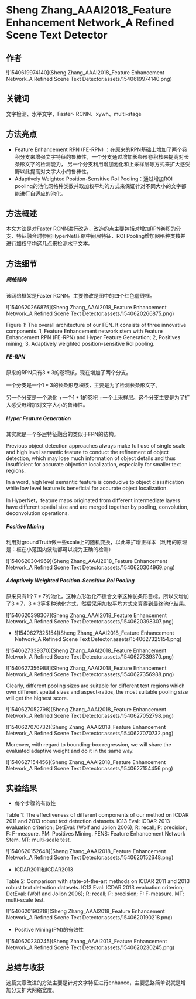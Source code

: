 # Sheng Zhang_AAAI2018_Feature Enhancement Network_A Refined Scene Text Detector

## 作者    

![1540619974140](Sheng Zhang_AAAI2018_Feature Enhancement Network_A Refined Scene Text Detector.assets/1540619974140.png)

## 关键词

文字检测、水平文字、Faster- RCNN、xywh、multi-stage

## 方法亮点

- Feature Enhancement RPN (FE-RPN)  ：在原来的RPN基础上增加了两个卷积分支来增强文字特征的鲁棒性，一个分支通过增加长条形卷积核来提高对长条形文字的检测能力， 另一个分支利用增加池化和上采样层等方式来扩大感受野以此提高对文字大小的鲁棒性。
- Adaptively Weighted Position-Sensitive RoI Pooling：通过增加ROI pooling的池化网格种类数并取加权平均的方式来保证针对不同大小的文字都能进行自适应的池化。

## 方法概述

本文方法是对Faster RCNN进行改造，改造的点主要包括对增加RPN卷积的分支、特征融合时参照HyperNet压缩中间层特征、ROI Pooling增加网格种类数并进行加权平均这几点来检测水平文本。

## 方法细节

##### 网络结构

该网络框架是Faster RCNN。主要修改是图中的四个红色虚线框。

![1540620266875](Sheng Zhang_AAAI2018_Feature Enhancement Network_A Refined Scene Text Detector.assets/1540620266875.png)

Figure 1: The overall architecture of our FEN. It consists of three innovative components. 1, Feature Enhancement network stem with Feature Enhancement RPN (FE-RPN) and Hyper Feature Generation; 2, Positives mining; 3, Adaptively weighted position-sensitive RoI pooling.    

##### FE-RPN

原来的RPN只有$3*3$的卷积核，现在增加了两个分支。

一个分支是一个$1*3$的长条形卷积核，主要是为了检测长条形文字。

另一个分支是一个池化 +一个$1*1$的卷积 +一个上采样层。这个分支主要是为了扩大感受野增加对文字大小的鲁棒性。 

##### Hyper Feature Generation

其实就是一个多层特征融合的类似于FPN的结构。

Previous object detection approaches always make full use of single scale and high level semantic feature to conduct the refinement of object detection, which may lose much information of object details and thus insufficient for accurate objection localization, especially for smaller text regions.    

In a word, high level semantic feature is conducive to object classification while low level feature is beneficial for accurate object localization.  

In HyperNet，feature maps originated from different intermediate layers have different spatial size and are merged together by pooling, convolution, deconvolution operations.  

##### Positive Mining

利用对groundTruth做一些scale上的随机变换，以此来扩增正样本（利用的原理是：框在小范围内波动都可以视为正确的检测）

![1540620304969](Sheng Zhang_AAAI2018_Feature Enhancement Network_A Refined Scene Text Detector.assets/1540620304969.png)



##### Adaptively Weighted Position-Sensitive RoI Pooling

原来只有1个$7*7$的池化，这种方形池化不适合文字这种长条形目标。所以又增加了$3*7，3*3$等多种池化方式，然后采用加权平均方式来算得到最终池化结果。 

![1540620398307](Sheng Zhang_AAAI2018_Feature Enhancement Network_A Refined Scene Text Detector.assets/1540620398307.png)

+ ![1540627325154](Sheng Zhang_AAAI2018_Feature Enhancement Network_A Refined Scene Text Detector.assets/1540627325154.png)

![1540627339370](Sheng Zhang_AAAI2018_Feature Enhancement Network_A Refined Scene Text Detector.assets/1540627339370.png)

![1540627356988](Sheng Zhang_AAAI2018_Feature Enhancement Network_A Refined Scene Text Detector.assets/1540627356988.png)

Clearly, different pooling sizes are suitable for different text regions which own different spatial sizes and aspect-ratios, the most suitable pooling size will get the highest score.

![1540627052798](Sheng Zhang_AAAI2018_Feature Enhancement Network_A Refined Scene Text Detector.assets/1540627052798.png)

![1540627070732](Sheng Zhang_AAAI2018_Feature Enhancement Network_A Refined Scene Text Detector.assets/1540627070732.png)

Moreover, with regard to bounding-box regression, we will share the evaluated adaptive weight and do it in the same way.

![1540627154456](Sheng Zhang_AAAI2018_Feature Enhancement Network_A Refined Scene Text Detector.assets/1540627154456.png)



## 实验结果

- 每个步骤的有效性

Table 1: The effectiveness of different components of our method on ICDAR 2011 and 2013 robust text detection datasets. IC13 Eval: ICDAR 2013 evaluation criterion; DetEval: (Wolf and Jolion 2006); R: recall; P: precision; F: F-measure. PM: Positives Mining. FENS: Feature Enhancement Network Stem. MT: multi-scale test.

![1540620152648](Sheng Zhang_AAAI2018_Feature Enhancement Network_A Refined Scene Text Detector.assets/1540620152648.png)

- ICDAR2011和ICDAR2013

Table 2: Comparison with state-of-the-art methods on ICDAR 2011 and 2013 robust text detection datasets. IC13 Eval: ICDAR 2013 evaluation criterion; DetEval: (Wolf and Jolion 2006); R: recall; P: precision; F: F-measure. MT: multi-scale test.    

![1540620190218](Sheng Zhang_AAAI2018_Feature Enhancement Network_A Refined Scene Text Detector.assets/1540620190218.png)

- Positive Mining(PM)的有效性

![1540620230245](Sheng Zhang_AAAI2018_Feature Enhancement Network_A Refined Scene Text Detector.assets/1540620230245.png)

## 总结与收获

这篇文章改进的方法主要是针对文字特征进行enhance，主要思路简单说就是增加分支扩大网络宽度。







